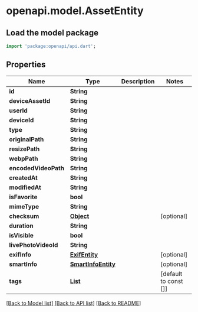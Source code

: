 # openapi.model.AssetEntity

## Load the model package
```dart
import 'package:openapi/api.dart';
```

## Properties
Name | Type | Description | Notes
------------ | ------------- | ------------- | -------------
**id** | **String** |  | 
**deviceAssetId** | **String** |  | 
**userId** | **String** |  | 
**deviceId** | **String** |  | 
**type** | **String** |  | 
**originalPath** | **String** |  | 
**resizePath** | **String** |  | 
**webpPath** | **String** |  | 
**encodedVideoPath** | **String** |  | 
**createdAt** | **String** |  | 
**modifiedAt** | **String** |  | 
**isFavorite** | **bool** |  | 
**mimeType** | **String** |  | 
**checksum** | [**Object**](.md) |  | [optional] 
**duration** | **String** |  | 
**isVisible** | **bool** |  | 
**livePhotoVideoId** | **String** |  | 
**exifInfo** | [**ExifEntity**](ExifEntity.md) |  | [optional] 
**smartInfo** | [**SmartInfoEntity**](SmartInfoEntity.md) |  | [optional] 
**tags** | [**List<TagEntity>**](TagEntity.md) |  | [default to const []]

[[Back to Model list]](../README.md#documentation-for-models) [[Back to API list]](../README.md#documentation-for-api-endpoints) [[Back to README]](../README.md)


